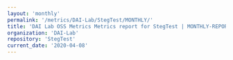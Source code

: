 ```yaml
---
layout: 'monthly'
permalink: '/metrics/DAI-Lab/StegTest/MONTHLY/'
title: 'DAI Lab OSS Metrics Metrics report for StegTest | MONTHLY-REPORT-2020-04-08'
organization: 'DAI-Lab'
repository: 'StegTest'
current_date: '2020-04-08'
---
```

